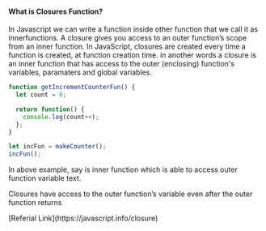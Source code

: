 <h4> What is Closures Function? </h4>
<p>In Javascript we can write a function inside other function that we call it as innerfunctions. A closure gives you access to an outer function’s scope from an inner function. In JavaScript, closures are created every time a function is created, at function creation time.
in another words a closure is an inner function that has access to the outer (enclosing) function's variables, paramaters and global variables. </p>

```javascript
function getIncrementCounterFun() {
  let count = 0;

  return function() {
    console.log(count++);
  };
}

let incFun = makeCounter();
incFun();
```
<p>In above example, say is inner function which is able to access outer function variable text. </p>
<p>Closures have access to the outer function’s variable even after the outer function returns</p>  
[Referial Link](https://javascript.info/closure)
